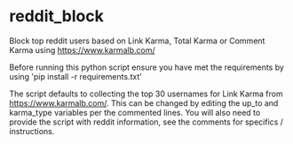 # reddit_block
Block top reddit users based on Link Karma, Total Karma or Comment Karma using https://www.karmalb.com/

Before running this python script ensure you have met the requirements by using 'pip install -r requirements.txt'

The script defaults to collecting the top 30 usernames for Link Karma from https://www.karmalb.com/. This can be changed by editing the up_to and karma_type variables per the commented lines. You will also need to provide the script with reddit information, see the comments for specifics / instructions.
